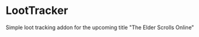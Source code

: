 LootTracker
===========

Simple loot tracking addon for the upcoming title "The Elder Scrolls Online"
